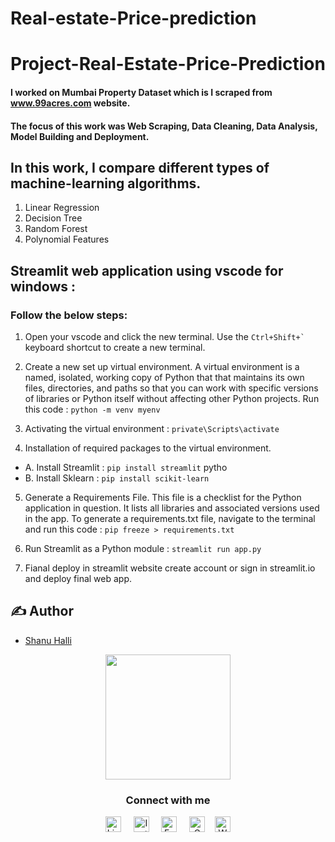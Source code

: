 # Real-estate-Price-prediction
 # Project-Real-Estate-Price-Prediction

#### I worked on Mumbai Property Dataset which is I scraped from www.99acres.com website.

#### The focus of this work was Web Scraping, Data Cleaning, Data Analysis, Model Building and Deployment.

## In this work, I compare different types of machine-learning algorithms.
1. Linear Regression
2. Decision Tree
3. Random Forest
4. Polynomial Features

## Streamlit web application using vscode for windows :

### Follow the below steps:

1. Open your vscode and click the new terminal. Use the `` Ctrl+Shift+` `` keyboard shortcut to create a new terminal.

2. Create a new set up virtual environment. A virtual environment is a named, isolated, working copy of Python that that maintains its own files, 
directories, and paths so that you can work with specific versions of libraries or Python itself without affecting other Python projects. Run this code :
`` python -m venv myenv
 ``

3. Activating the virtual environment : `` private\Scripts\activate ``

4. Installation of required packages to the virtual environment.

- A. Install Streamlit :	`` pip install streamlit ``
	pytho
- B. Install Sklearn : `` pip install scikit-learn ``

5. Generate a Requirements File. This file is a checklist for the Python application in question. It lists all libraries and associated versions used in the app. 
To generate a requirements.txt file, navigate to the terminal and run this code : `` pip freeze > requirements.txt ``
  
6. Run Streamlit as a Python module : `` streamlit run app.py ``

7. Fianal deploy in streamlit website create account or sign in streamlit.io and deploy final web app.

## ✍️ Author
- [Shanu Halli](https://github.com/shanuhalli)

<div align="center">
<img src="https://avatars.githubusercontent.com/u/109328924?v=4" width="200"/>
<h3> Connect with me </a>
</h3> 
<p align="center">
    <a href="https://www.linkedin.com/in/hallishanu" target="_blank"><img alt="LinkedIn" width="25px" src="https://cdn-icons-png.flaticon.com/512/3536/3536505.png"></a> &nbsp&nbsp&nbsp
    <a href="https://www.instagram.com/shanu_halli" target="_blank"><img alt="Instagram" width="25px" src="https://cdn-icons-png.flaticon.com/512/1384/1384063.png"></a> &nbsp&nbsp&nbsp
    <a href="https://www.facebook.com/hallishanu" target="_blank"><img alt="Facebook" width="25px" src="https://upload.wikimedia.org/wikipedia/commons/5/51/Facebook_f_logo_%282019%29.svg"></a> &nbsp&nbsp&nbsp
    <a href="mailto:shanuhalli@gmail.com" target="_blank"><img alt="Gmail" width="25px" src="https://cdn-icons-png.flaticon.com/512/5968/5968534.png"></a>&nbsp&nbsp&nbsp
    <a href="https://api.whatsapp.com/send/?phone=%2B919860934650&text&type=phone_number&app_absent=0" target="_blank"><img alt="Whatsapp" width="25px" src="https://cdn-icons-png.flaticon.com/512/5968/5968841.png"></a>
</p> 
